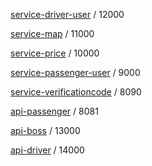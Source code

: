 [service-driver-user](service-driver-user) / 12000

[service-map](service-map) / 11000

[service-price](service-price) / 10000

[service-passenger-user](service-passenger-user) / 9000

[service-verificationcode](service-verificationcode) / 8090

[api-passenger](api-passenger) / 8081

[api-boss](api-boss) / 13000

[api-driver](api-driver) / 14000